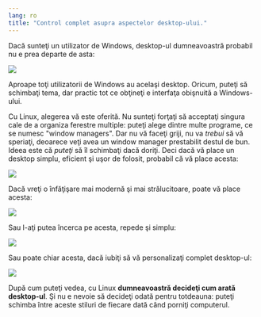 ```yaml
---
lang: ro
title: "Control complet asupra aspectelor desktop-ului."
---
```

Dacă sunteţi un utilizator de Windows, desktop-ul dumneavoastră
probabil nu e prea departe de asta:


<img src="Images/windows_vista.jpg" />

Aproape toţi utilizatorii de Windows au acelaşi desktop. Oricum, puteţi
să schimbaţi tema, dar practic tot ce obţineţi e interfaţa obişnuită a
Windows-ului.

Cu Linux, alegerea vă este oferită. Nu sunteţi forţaţi să acceptaţi
singura cale de a organiza ferestre multiple: puteţi alege dintre multe programe,
ce se numesc "window managers". Dar nu vă faceţi griji, nu va <i>trebui</i> să vă
speriaţi, deoarece veţi avea un window manager prestabilit destul de bun. Ideea este că
<i>puteţi</i> să îl schimbaţi dacă doriţi.
Deci dacă vă place un desktop simplu, eficient şi uşor de folosit,
probabil că vă place acesta:

<img src="Images/ubuntu.jpg"/>

Dacă vreţi o înfăţişare mai modernă şi mai strălucitoare, poate vă place
acesta:

<img src="Images/kde.png" />

Sau l-aţi putea încerca pe acesta, repede şi simplu:

<img src="Images/xfce.jpg" />

Sau poate chiar acesta, dacă iubiţi să vă personalizaţi complet desktop-ul:

<img src="Images/wm.jpg" />

După cum puteţi vedea, cu Linux <b>dumneavoastră decideţi cum arată
desktop-ul</b>. Şi nu e nevoie să decideţi odată pentru totdeauna:
puteţi schimba între aceste stiluri de fiecare dată când porniţi computerul.





